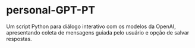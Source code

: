 # personal-GPT-PT
 Um script Python para diálogo interativo com os modelos da OpenAI, apresentando coleta de mensagens guiada pelo usuário e opção de salvar respostas.
